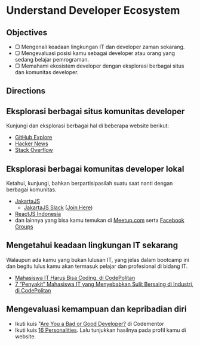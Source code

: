 # Understand Developer Ecosystem

## Objectives

- ▢ Mengenali keadaan lingkungan IT dan developer zaman sekarang.
- ▢ Mengevaluasi posisi kamu sebagai developer atau orang yang sedang belajar pemrograman.
- ▢ Memahami ekosistem developer dengan eksplorasi berbagai situs dan komunitas developer.

## Directions

## Eksplorasi berbagai situs komunitas developer

Kunjungi dan eksplorasi berbagai hal di beberapa website berikut:

- [GitHub Explore](https://github.com/explore)
- [Hacker News](https://news.ycombinator.com)
- [Stack Overflow](http://stackoverflow.com)

## Eksplorasi berbagai komunitas developer lokal

Ketahui, kunjungi, bahkan berpartisipasilah suatu saat nanti dengan berbagai komunitas.

- [JakartaJS](http://meetup.com/jakartajs)
  - [JakartaJS Slack](https://jakartajs.slack.com) ([Join Here](http://jakartajs-join.herokuapp.com))
- [ReactJS Indonesia](http://react.id)
- dan lainnya yang bisa kamu temukan di [Meetup.com](https://www.meetup.com/find) serta [Facebook Groups](https://www.facebook.com/groups)

## Mengetahui keadaan lingkungan IT sekarang

Walaupun ada kamu yang bukan lulusan IT, yang jelas dalam bootcamp ini dan begitu lulus kamu akan termasuk pelajar dan profesional di bidang IT.

- [Mahasiswa IT Harus Bisa Coding, di CodePolitan](https://www.codepolitan.com/mahasiswa-it-harus-bisa-coding)
- [7 “Penyakit” Mahasiswa IT yang Menyebabkan Sulit Bersaing di Industri, di CodePolitan](https://www.codepolitan.com/7-penyakit-mahasiswa-it-yang-menyebabkan-sulit-bersaing-di-industri)

## Mengevaluasi kemampuan dan kepribadian diri

- Ikuti kuis "[Are You a Bad or Good Developer?](https://www.codementor.io/learn-programming/bad-developer-vs-good-developer) di Codementor
- Ikuti kuis [16 Personalities](https://16personalities.com). Lalu tunjukkan hasilnya pada profil kamu di website.
